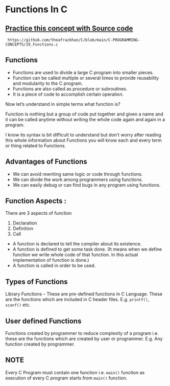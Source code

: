 # Functions In C

## [Practice this concept with Source code ](https://github.com/theafrazkhan/C/blob/main/C-PROGRAMMING-CONCEPTS/19_Functions.c)

```
 https://github.com/theafrazkhan/C/blob/main/C-PROGRAMMING-CONCEPTS/19_Functions.c
```
## Functions
- Functions are used to divide a large C program into smaller pieces.
- Function can be called multiple or several times to provide reusability and modularity to the C program.
- Functions are also called as procedure or subroutines.
- It is a piece of code to accomplish certain operation.
 

Now let’s understand in simple terms what function is?

Function is nothing but a group of code put together and given a name and it can be called anytime without writing the whole code again and again in a program.

I know its syntax is bit difficult to understand but don’t worry after reading this whole information about Functions you will know each and every term or thing related to Functions.

 

## Advantages of Functions 
- We can avoid rewriting same logic or code through functions.
- We can divide the work among programmers using functions.
- We can easily debug or can find bugs in any program using functions.
 

## Function Aspects :
There are 3 aspects of function

1. Declaration
2. Definition
3. Call
 

- A function is declared to tell the compiler about its existence.
- A function is defined to get some task done. (It means when we define function we write whole code of that function. In this actual implementation of function is done.)
- A function is called in order to be used.
 

## Types of Functions 
Library Functions – These are pre-defined functions in C Language. These are the functions which are included in C header files.
E.g. ```printf()```, ```scanf()``` etc.

## User defined Functions 
Functions created by programmer to reduce complexity of a program i.e. these are the functions which are created by user or programmer.
E.g. Any function created by programmer.

 



 

## NOTE 
Every C Program must contain one function i.e. ```main()``` function as execution of every C program starts from ```main()``` function.

